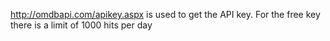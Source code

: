 http://omdbapi.com/apikey.aspx is used to get the API key. For the free key there is a limit of 1000 hits per day